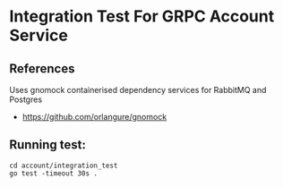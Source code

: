 # Integration Test For GRPC Account Service

## References

Uses gnomock containerised dependency services for RabbitMQ and Postgres

 - https://github.com/orlangure/gnomock

## Running test: 
```
cd account/integration_test
go test -timeout 30s .
```